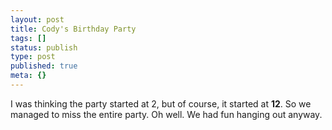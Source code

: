 ```yaml
---
layout: post
title: Cody's Birthday Party
tags: []
status: publish
type: post
published: true
meta: {}
---
```

I was thinking the party started at 2, but of course, it started at <strong>12</strong>.  So we managed to miss the entire party.  Oh well.  We had fun hanging out anyway.
